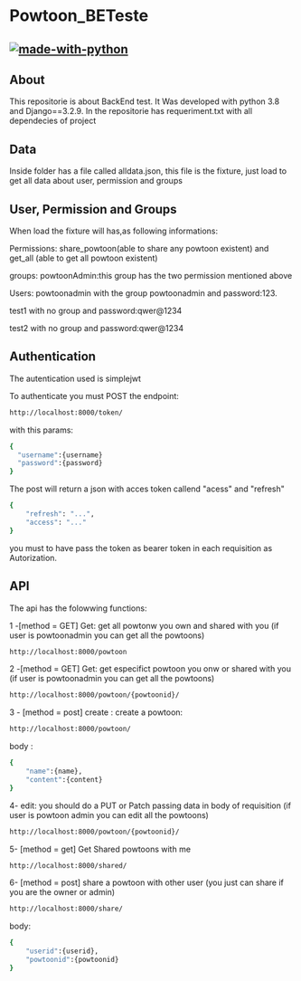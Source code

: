 # Powtoon_BETeste
[![made-with-python](https://img.shields.io/badge/Made%20with-Python-1f425f.svg)](https://www.python.org/)
---
## About
This repositorie is about BackEnd test. It Was developed with python 3.8 and Django==3.2.9.
In the repositorie has requeriment.txt with all dependecies of project
## Data
Inside folder has a file called alldata.json, this file is the fixture, just load to get all data about user, permission and groups
## User, Permission and Groups
When load the fixture will has,as following informations:

Permissions: 
share_powtoon(able to share any powtoon existent) and  get_all (able to get all powtoon existent)

groups:
powtoonAdmin:this group has the two permission mentioned above

Users:
powtoonadmin with the group powtoonadmin and password:123.

test1 with no group and password:qwer@1234

test2 with no group and password:qwer@1234

## Authentication

The autentication used is simplejwt

To authenticate you must POST the endpoint: 
```bash
http://localhost:8000/token/
```
with this params:
```bash
{
  "username":{username}
  "password":{password}
}
```
The post will return a json with acces token callend "acess" and "refresh"
```bash
{
    "refresh": "...",
    "access": "..."
}
```
you must to have pass the token as bearer token in each requisition as Autorization.


## API
The api has the folowwing functions:

1 -[method = GET] Get: get all powtonw you own and shared with you (if user is powtoonadmin you can get all the powtoons)
```bash
http://localhost:8000/powtoon
```
2 -[method = GET] Get: get especifict powtoon you onw or shared with you (if user is powtoonadmin you can get all the powtoons)
```bash
http://localhost:8000/powtoon/{powtoonid}/
```
3 - [method = post] create : create a powtoon:
```bash
http://localhost:8000/powtoon/
```
body :
```bash
{
    "name":{name},
    "content":{content}
}
```
4- edit: you should do a PUT or Patch passing data in body of requisition (if user is powtoon admin you can edit all the powtoons)
```bash
http://localhost:8000/powtoon/{powtoonid}/
```

5- [method = get] Get Shared powtoons with me
```bash
http://localhost:8000/shared/
```
6- [method = post] share a powtoon with other user (you just can share if you are the owner or admin)
```bash
http://localhost:8000/share/
```
body:
```bash
{
    "userid":{userid},
    "powtoonid":{powtoonid}
}
```


